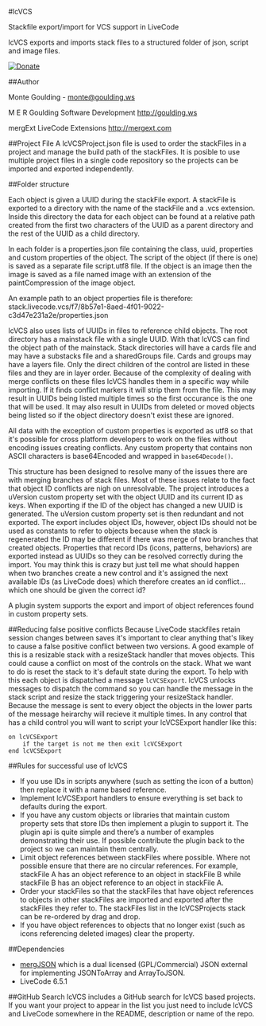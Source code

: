 #lcVCS

Stackfile export/import for VCS support in LiveCode

lcVCS exports and imports stack files to a structured folder of json, script and image files.

[![Donate](https://www.paypalobjects.com/en_US/i/btn/btn_donate_LG.gif)](https://www.paypal.com/cgi-bin/webscr?cmd=_s-xclick&hosted_button_id=Z772WTBXRTLMQ)

##Author

Monte Goulding - monte@goulding.ws

M E R Goulding Software Development http://goulding.ws

mergExt LiveCode Extensions http://mergext.com

##Project File
A lcVCSProject.json file is used to order the stackFiles in a project and manage the build path of the stackFiles. It is posible to use multiple project files in a single code repository so the projects can be imported and exported independently.

##Folder structure

Each object is given a UUID during the stackFile export. A stackFile is exported to a directory with the name of the stackFile and a .vcs extension. Inside this directory the data for each object can be found at a relative path created from the first two characters of the UUID as a parent directory and the rest of the UUID as a child directory.

In each folder is a properties.json file containing the class, uuid, properties and custom properties of the object. The script of the object (if there is one) is saved as a separate file script.utf8 file. If the object is an image then the image is saved as a file named image with an extension of the paintCompression of the image object.

An example path to an object properties file is therefore:
stack.livecode.vcs/f7/8b57e1-8aed-4f01-9022-c3d47e231a2e/properties.json

lcVCS also uses lists of UUIDs in files to reference child objects. The root directory has a mainstack file with a single UUID. With that lcVCS can find the object path of the mainstack. Stack directories will have a cards file and may have a substacks file and a sharedGroups file. Cards and groups may have a layers file. Only the direct children of the control are listed in these files and they are in layer order. Because of the complexity of dealing with merge conflicts on these files lcVCS handles them in a specific way while importing. If it finds conflict markers it will strip them from the file. This may result in UUIDs being listed multiple times so the first occurance is the one that will be used. It may also result in UUIDs from deleted or moved objects being listed so if the object directory doesn't exist these are ignored.

All data with the exception of custom properties is exported as utf8 so that it's possible for cross platform developers to work on the files without encoding issues creating conflicts. Any custom property that contains non ASCII characters is base64Encoded and wrapped in `base64Decode()`.

This structure has been designed to resolve many of the issues there are with merging branches of stack files. Most of these issues relate to the fact that object ID conflicts are nigh on unresolvable. The project introduces a uVersion custom property set with the object UUID and its current ID as keys. When exporting if the ID of the object has changed a new UUID is generated. The uVersion custom property set is then redundant and not exported. The export includes object IDs, however, object IDs should not be used as constants to refer to objects because when the stack is regenerated the ID may be different if there was merge of two branches that created objects. Properties that record IDs (icons, patterns, behaviors) are exported instead as UUIDs so they can be resolved correctly during the import. You may think this is crazy but just tell me what should happen when two branches create a new control and it's assigned the next available IDs (as LiveCode does) which therefore creates an id conflict... which one should be given the correct id?

A plugin system supports the export and import of object references found in custom property sets.

##Reducing false positive conflicts
Because LiveCode stackfiles retain session changes between saves it's important to clear anything that's likey to cause a false positive conflict between two versions. A good example of this is a resizable stack with a resizeStack handler that moves objects. This could cause a conflict on most of the controls on the stack. What we want to do is reset the stack to it's default state during the export. To help with this each object is dispatched a message `lcVCSExport`. lcVCS unlocks messages to dispatch the command so you can handle the message in the stack script and resize the stack triggering your resizeStack handler. Because the message is sent to every object the objects in the lower parts of the message heirarchy will recieve it multiple times. In any control that has a child control you will want to script your lcVCSExport handler like this:

	on lcVCSExport
		if the target is not me then exit lcVCSExport
	end lcVCSExport

##Rules for successful use of lcVCS
* If you use IDs in scripts anywhere (such as setting the icon of a button) then replace it with a name based reference.
* Implement lcVCSExport handlers to ensure everything is set back to defaults during the export.
* If you have any custom objects or libraries that maintain custom property sets that store IDs then implement a plugin to support it. The plugin api is quite simple and there’s a number of examples demonstrating their use. If possible contribute the plugin back to the project so we can maintain them centrally.
* Limit object references between stackFiles where possible. Where not possible ensure that there are no circular references. For example, stackFile A has an object reference to an object in stackFile B while stackFile B has an object reference to an object in stackFile A.
* Order your stackFiles so that the stackFiles that have object references to objects in other stackFiles are imported and exported after the stackFiles they refer to. The stackFiles list in the lcVCSProjects stack can be re-ordered by drag and drop.
* If you have object references to objects that no longer exist (such as icons referencing deleted images) clear the property.

##Dependencies
* [mergJSON](https://github.com/montegoulding/mergJSON) which is a dual licensed (GPL/Commercial) JSON external for implementing JSONToArray and ArrayToJSON.
* LiveCode 6.5.1

##GitHub Search
lcVCS includes a GitHub search for lcVCS based projects. If you want your project to appear in the list you just need to include lcVCS and LiveCode somewhere in the README, description or name of the repo.
